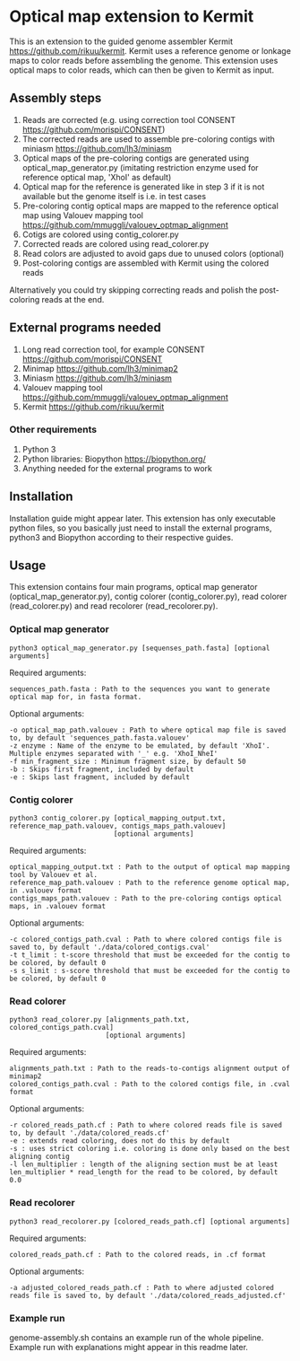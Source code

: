 # Optical map extension to Kermit

This is an extension to the guided genome assembler Kermit https://github.com/rikuu/kermit. Kermit uses a reference genome or lonkage maps to color reads before assembling the genome. This extension uses optical maps to color reads, which can then be given to Kermit as input.

## Assembly steps
1. Reads are corrected (e.g. using correction tool CONSENT https://github.com/morispi/CONSENT)
2. The corrected reads are used to assemble pre-coloring contigs with miniasm https://github.com/lh3/miniasm
3. Optical maps of the pre-coloring contigs are generated using optical_map_generator.py (imitating restriction enzyme used for reference optical map, 'XhoI' as default)
4. Optical map for the reference is generated like in step 3 if it is not available but the genome itself is i.e. in test cases
5. Pre-coloring contig optical maps are mapped to the reference optical map using Valouev mapping tool https://github.com/mmuggli/valouev_optmap_alignment
6. Cotigs are colored using contig_colorer.py
7. Corrected reads are colored using read_colorer.py
8. Read colors are adjusted to avoid gaps due to unused colors (optional)
9. Post-coloring contigs are assembled with Kermit using the colored reads

Alternatively you could try skipping correcting reads and polish the post-coloring reads at the end.

## External programs needed
1. Long read correction tool, for example CONSENT https://github.com/morispi/CONSENT
2. Minimap https://github.com/lh3/minimap2
3. Miniasm https://github.com/lh3/miniasm
4. Valouev mapping tool https://github.com/mmuggli/valouev_optmap_alignment
5. Kermit https://github.com/rikuu/kermit

### Other requirements
1. Python 3
2. Python libraries: Biopython https://biopython.org/
3. Anything needed for the external programs to work

## Installation
Installation guide might appear later. This extension has only executable python files, so you basically just need to install the external programs, python3 and Biopython according to their respective guides.


## Usage
This extension contains four main programs, optical map generator (optical_map_generator.py), contig colorer (contig_colorer.py), read colorer (read_colorer.py) and read recolorer (read_recolorer.py).

### Optical map generator 
```
python3 optical_map_generator.py [sequenses_path.fasta] [optional arguments] 
```
Required arguments:
```
sequences_path.fasta : Path to the sequences you want to generate optical map for, in fasta format.
```
Optional arguments:
```
-o optical_map_path.valouev : Path to where optical map file is saved to, by default 'sequences_path.fasta.valouev'
-z enzyme : Name of the enzyme to be emulated, by default 'XhoI'. Multiple enzymes separated with '_' e.g. 'XhoI_NheI'
-f min_fragment_size : Minimum fragment size, by default 50
-b : Skips first fragment, included by default
-e : Skips last fragment, included by default
```

### Contig colorer
```
python3 contig_colorer.py [optical_mapping_output.txt, reference_map_path.valouev, contigs_maps_path.valouev]
                          [optional arguments] 
```
Required arguments:
```
optical_mapping_output.txt : Path to the output of optical map mapping tool by Valouev et al.
reference_map_path.valouev : Path to the reference genome optical map, in .valouev format
contigs_maps_path.valouev : Path to the pre-coloring contigs optical maps, in .valouev format
```
Optional arguments:
```
-c colored_contigs_path.cval : Path to where colored contigs file is saved to, by default './data/colored_contigs.cval'
-t t_limit : t-score threshold that must be exceeded for the contig to be colored, by default 0
-s s_limit : s-score threshold that must be exceeded for the contig to be colored, by default 0
```

### Read colorer
```
python3 read_colorer.py [alignments_path.txt, colored_contigs_path.cval]
                        [optional arguments] 
```
Required arguments:
```
alignments_path.txt : Path to the reads-to-contigs alignment output of minimap2
colored_contigs_path.cval : Path to the colored contigs file, in .cval format
```
Optional arguments:
```
-r colored_reads_path.cf : Path to where colored reads file is saved to, by default './data/colored_reads.cf'
-e : extends read coloring, does not do this by default
-s : uses strict coloring i.e. coloring is done only based on the best aligning contig
-l len_multiplier : length of the aligning section must be at least len_multiplier * read_length for the read to be colored, by default 0.0
```


### Read recolorer
```
python3 read_recolorer.py [colored_reads_path.cf] [optional arguments] 
```
Required arguments:
```
colored_reads_path.cf : Path to the colored reads, in .cf format
```
Optional arguments:
```
-a adjusted_colored_reads_path.cf : Path to where adjusted colored reads file is saved to, by default './data/colored_reads_adjusted.cf'
```

### Example run
genome-assembly.sh contains an example run of the whole pipeline. Example run with explanations might appear in this readme later.

